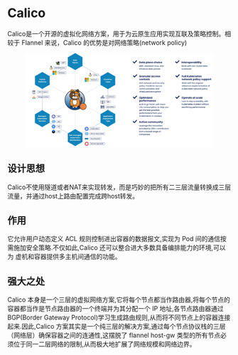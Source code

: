 # Calico

Calico是一个开源的虚拟化网络方案，用于为云原生应用实现互联及策略控制。相较于 Flannel 来说，Calico 的优势是对网络策略(network policy)

<figure><img src="../../../.gitbook/assets/image (20).png" alt=""><figcaption></figcaption></figure>

## 设计思想

Calico不使用隧道或者NAT来实现转发，而是巧妙的把所有二三层流量转换成三层流量，并通过host上路由配置完成跨host转发。

## 作用

它允许用户动态定义 ACL 规则控制进出容器的数据报文,实现为 Pod 间的通信按需施加安全策略.不仅如此,Calico 还可以整合进大多数具备编排能力的环境,可以为 虚机和容器提供多主机间通信的功能。

## 强大之处

Calico 本身是一个三层的虚拟网络方案,它将每个节点都当作路由器,将每个节点的容器都当作是节点路由器的一个终端并为其分配一个 IP 地址,各节点路由器通过 BGP(Border Gateway Protocol)学习生成路由规则,从而将不同节点上的容器连接起来.因此,Calico 方案其实是一个纯三层的解决方案,通过每个节点协议栈的三层（网络层）确保容器之间的连通性,这摆脱了 flannel host-gw 类型的所有节点必须位于同一二层网络的限制,从而极大地扩展了网络规模和网络边界。
